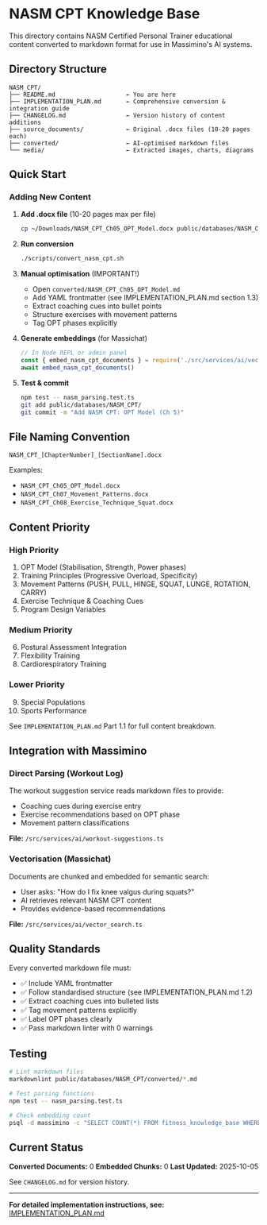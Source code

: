 # NASM CPT Knowledge Base

This directory contains NASM Certified Personal Trainer educational content converted to markdown format for use in Massimino's AI systems.

## Directory Structure

```
NASM_CPT/
├── README.md                    ← You are here
├── IMPLEMENTATION_PLAN.md       ← Comprehensive conversion & integration guide
├── CHANGELOG.md                 ← Version history of content additions
├── source_documents/            ← Original .docx files (10-20 pages each)
├── converted/                   ← AI-optimised markdown files
└── media/                       ← Extracted images, charts, diagrams
```

## Quick Start

### Adding New Content

1. **Add .docx file** (10-20 pages max per file)
   ```bash
   cp ~/Downloads/NASM_CPT_Ch05_OPT_Model.docx public/databases/NASM_CPT/source_documents/
   ```

2. **Run conversion**
   ```bash
   ./scripts/convert_nasm_cpt.sh
   ```

3. **Manual optimisation** (IMPORTANT!)
   - Open `converted/NASM_CPT_Ch05_OPT_Model.md`
   - Add YAML frontmatter (see IMPLEMENTATION_PLAN.md section 1.3)
   - Extract coaching cues into bullet points
   - Structure exercises with movement patterns
   - Tag OPT phases explicitly

4. **Generate embeddings** (for Massichat)
   ```typescript
   // In Node REPL or admin panel
   const { embed_nasm_cpt_documents } = require('./src/services/ai/vector_search.ts')
   await embed_nasm_cpt_documents()
   ```

5. **Test & commit**
   ```bash
   npm test -- nasm_parsing.test.ts
   git add public/databases/NASM_CPT/
   git commit -m "Add NASM CPT: OPT Model (Ch 5)"
   ```

## File Naming Convention

```
NASM_CPT_[ChapterNumber]_[SectionName].docx
```

Examples:
- `NASM_CPT_Ch05_OPT_Model.docx`
- `NASM_CPT_Ch07_Movement_Patterns.docx`
- `NASM_CPT_Ch08_Exercise_Technique_Squat.docx`

## Content Priority

### High Priority
1. OPT Model (Stabilisation, Strength, Power phases)
2. Training Principles (Progressive Overload, Specificity)
3. Movement Patterns (PUSH, PULL, HINGE, SQUAT, LUNGE, ROTATION, CARRY)
4. Exercise Technique & Coaching Cues
5. Program Design Variables

### Medium Priority
6. Postural Assessment Integration
7. Flexibility Training
8. Cardiorespiratory Training

### Lower Priority
9. Special Populations
10. Sports Performance

See `IMPLEMENTATION_PLAN.md` Part 1.1 for full content breakdown.

## Integration with Massimino

### Direct Parsing (Workout Log)
The workout suggestion service reads markdown files to provide:
- Coaching cues during exercise entry
- Exercise recommendations based on OPT phase
- Movement pattern classifications

**File:** `/src/services/ai/workout-suggestions.ts`

### Vectorisation (Massichat)
Documents are chunked and embedded for semantic search:
- User asks: "How do I fix knee valgus during squats?"
- AI retrieves relevant NASM CPT content
- Provides evidence-based recommendations

**File:** `/src/services/ai/vector_search.ts`

## Quality Standards

Every converted markdown file must:
- ✅ Include YAML frontmatter
- ✅ Follow standardised structure (see IMPLEMENTATION_PLAN.md 1.2)
- ✅ Extract coaching cues into bulleted lists
- ✅ Tag movement patterns explicitly
- ✅ Label OPT phases clearly
- ✅ Pass markdown linter with 0 warnings

## Testing

```bash
# Lint markdown files
markdownlint public/databases/NASM_CPT/converted/*.md

# Test parsing functions
npm test -- nasm_parsing.test.ts

# Check embedding count
psql -d massimino -c "SELECT COUNT(*) FROM fitness_knowledge_base WHERE \"documentName\" LIKE 'NASM_CPT%';"
```

## Current Status

**Converted Documents:** 0
**Embedded Chunks:** 0
**Last Updated:** 2025-10-05

See `CHANGELOG.md` for version history.

---

**For detailed implementation instructions, see:** [IMPLEMENTATION_PLAN.md](./IMPLEMENTATION_PLAN.md)
